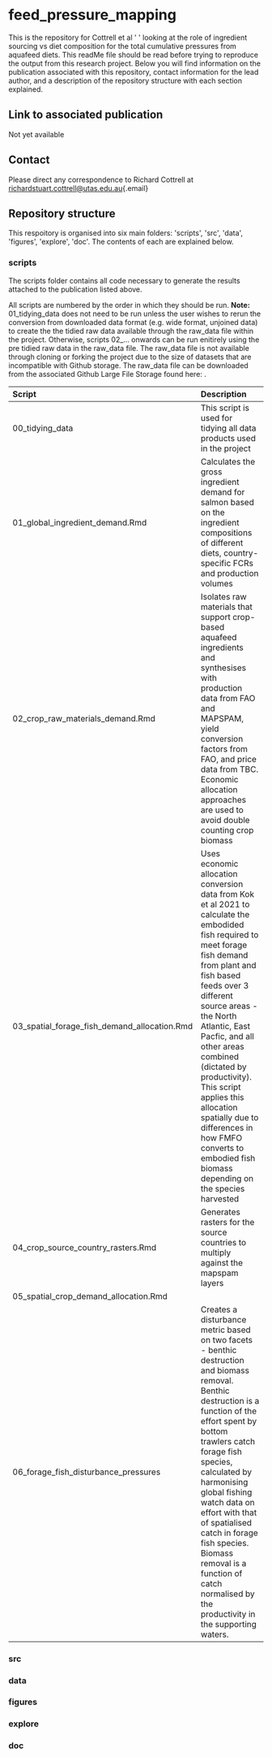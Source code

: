 # feed_pressure_mapping

This is the repository for Cottrell et al ' ' looking at the role of ingredient sourcing vs diet composition for the total cumulative pressures from aquafeed diets. This readMe file should be read before trying to reproduce the output from this research project. Below you will find information on the publication associated with this repository, contact information for the lead author, and a description of the repository structure with each section explained.

## Link to associated publication

Not yet available

## Contact

Please direct any correspondence to Richard Cottrell at [richardstuart.cottrell\@utas.edu.au](mailto:richardstuart.cottrell@utas.edu.au){.email}

## Repository structure

This respoitory is organised into six main folders: 'scripts', 'src', 'data', 'figures', 'explore', 'doc'. The contents of each are explained below.

### scripts

The scripts folder contains all code necessary to generate the results attached to the publication listed above.

All scripts are numbered by the order in which they should be run. **Note:** 01_tidying_data does not need to be run unless the user wishes to rerun the conversion from downloaded data format (e.g. wide format, unjoined data) to create the the tidied raw data available through the raw_data file within the project. Otherwise, scripts 02\_... onwards can be run enitirely using the pre tidied raw data in the raw_data file. The raw_data file is not available through cloning or forking the project due to the size of datasets that are incompatible with Github storage. The raw_data file can be downloaded from the associated Github Large File Storage found here: <ENTER LINK OR DOI>.

| Script                                       | Description                                                                                                                                                                                                                                                                                                                                                                                                                                  |
|:---------------------------------------------|:---------------------------------------------------------------------------------------------------------------------------------------------------------------------------------------------------------------------------------------------------------------------------------------------------------------------------------------------------------------------------------------------------------------------------------------------|
| 00_tidying_data                              | This script is used for tidying all data products used in the project                                                                                                                                                                                                                                                                                                                                                                        |
| 01_global_ingredient_demand.Rmd              | Calculates the gross ingredient demand for salmon based on the ingredient compositions of different diets, country-specific FCRs and production volumes                                                                                                                                                                                                                                                                                      |
| 02_crop_raw_materials_demand.Rmd             | Isolates raw materials that support crop-based aquafeed ingredients and synthesises with production data from FAO and MAPSPAM, yield conversion factors from FAO, and price data from TBC. Economic allocation approaches are used to avoid double counting crop biomass                                                                                                                                                                     |
| 03_spatial_forage_fish_demand_allocation.Rmd | Uses economic allocation conversion data from Kok et al 2021 to calculate the embodided fish required to meet forage fish demand from plant and fish based feeds over 3 different source areas - the North Atlantic, East Pacfic, and all other areas combined (dictated by productivity). This script applies this allocation spatially due to differences in how FMFO converts to embodied fish biomass depending on the species harvested |
| 04_crop_source_country_rasters.Rmd           | Generates rasters for the source countries to multiply against the mapspam layers                                                                                                                                                                                                                                                                                                                                                            |
| 05_spatial_crop_demand_allocation.Rmd        |                                                                                                                                                                                                                                                                                                                                                                                                                                              |
| 06_forage_fish_disturbance_pressures         | Creates a disturbance metric based on two facets - benthic destruction and biomass removal. Benthic destruction is a function of the effort spent by bottom trawlers catch forage fish species, calculated by harmonising global fishing watch data on effort with that of spatialised catch in forage fish species. Biomass removal is a function of catch normalised by the productivity in the supporting waters.                         |

### src

### data

### figures

### explore

### doc
